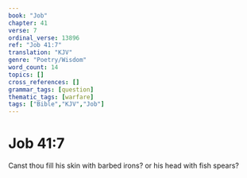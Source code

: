```yaml
---
book: "Job"
chapter: 41
verse: 7
ordinal_verse: 13896
ref: "Job 41:7"
translation: "KJV"
genre: "Poetry/Wisdom"
word_count: 14
topics: []
cross_references: []
grammar_tags: [question]
thematic_tags: [warfare]
tags: ["Bible","KJV","Job"]
---
```


# Job 41:7

Canst thou fill his skin with barbed irons? or his head with fish spears?
